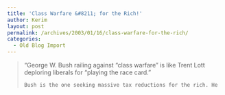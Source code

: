 ```yaml
---
title: 'Class Warfare &#8211; for the Rich!'
author: Kerim
layout: post
permalink: /archives/2003/01/16/class-warfare-for-the-rich/
categories:
  - Old Blog Import
---
```


>   &#8220;George W. Bush railing against &#8220;class warfare&#8221; is like Trent Lott deploring liberals for &#8220;playing the race card.&#8221; 
>   
>   
>     Bush is the one seeking massive tax reductions for the rich. He
>   
>   

>   
>  